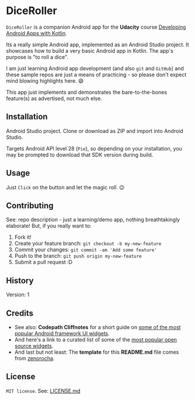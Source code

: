 # DiceRoller

`DiceRoller` is a companion Android app for the **Udacity** course [Developing Android Apps with Kotlin](https://eu.udacity.com/course/developing-android-apps-with-kotlin--ud9012).

Its a really simple Android app, implemented as an Android Studio project.
It showcases how to build a very basic Android app in Kotlin. The app's purpose is "to roll a dice".

I am just learning Android app development (and also `git` and `GitHub`) and
these sample repos are just a means of practicing - so please don't expect mind blowing
highlights here.  :smile:

This app just implements and demonstrates the bare-to-the-bones feature(s) as advertised,
not much else.

## Installation

Android Studio project. Clone or download as ZIP and import into Android Studio.

Targets Android API level 28 (`Pie`), so depending on your installation,
you may be prompted to download that SDK version during build.

## Usage

Just `Click` on the button and let the magic roll. :wink:

## Contributing

See: repo description - just a learning/demo app, nothing breathtakingly elaborate!
But, if you really want to:
  1. Fork it!
  2. Create your feature branch: `git checkout -b my-new-feature`
  3. Commit your changes: `git commit -am 'Add some feature'`
  4. Push to the branch: `git push origin my-new-feature`
  5. Submit a pull request :D

## History

Version: 1

## Credits

  - See also: **Codepath Cliffnotes** for a short guide on [some of the most popular Android framework UI widgets](http://guides.codepath.com/android/Working-with-Input-Views).
  - And here's a link to a curated list of some of the [most popular open source widgets](https://github.com/wasabeef/awesome-android-ui).
  - And last but not least: The **template** for this **README.md** file comes from [zenorocha](https://gist.github.com/zenorocha/4526327).

## License

`MIT license`.
See: [LICENSE.md](./LICENSE.md)
